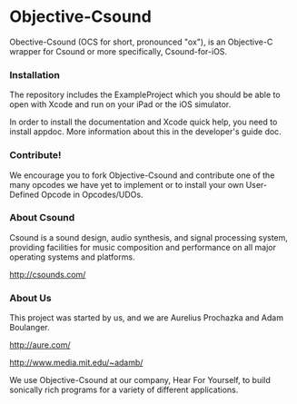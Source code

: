 Objective-Csound
================

Obective-Csound (OCS for short, pronounced "ox"), is an Objective-C wrapper
for Csound or more specifically, Csound-for-iOS.  

### Installation

The repository includes the ExampleProject which you should be able to open
with Xcode and run on your iPad or the iOS simulator.

In order to install the documentation and Xcode quick help, you need to 
install appdoc.  More information about this in the developer's guide doc.

### Contribute!

We encourage you to fork Objective-Csound and contribute one of the many 
opcodes we have yet to implement or to install your own User-Defined Opcode
in Opcodes/UDOs.  

### About Csound

Csound is a sound design, audio synthesis, and signal processing system, 
providing facilities for music composition and performance on all major 
operating systems and platforms.

http://csounds.com/

### About Us

This project was started by us, and we are Aurelius Prochazka and Adam Boulanger.  

http://aure.com/

http://www.media.mit.edu/~adamb/

We use Objective-Csound at our company, Hear For Yourself, to build 
sonically rich programs for a variety of different applications.
